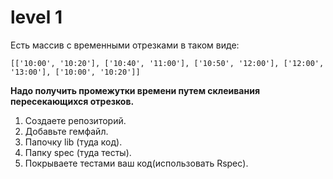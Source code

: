 # level 1

Есть массив с временными отрезками в таком виде:

    [['10:00', '10:20'], ['10:40', '11:00'], ['10:50', '12:00'], ['12:00', '13:00'], ['10:00', '10:20']]
    
**Надо получить промежутки времени путем склеивания пересекающихся отрезков.**

1. Создаете репозиторий.
2. Добавьте гемфайл.
3. Папочку lib (туда код).
4. Папку spec (туда тесты).
5. Покрываете тестами ваш код(использовать Rspec).

